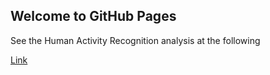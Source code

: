 ## Welcome to GitHub Pages

See the Human Activity Recognition analysis at the following

[Link](https://chiara87todaro.github.io/MachineLearning_assignment/ML_assignment.html) 
